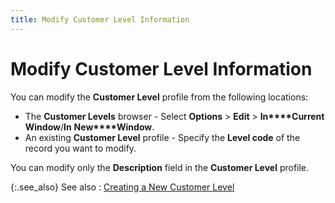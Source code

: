 ```yaml
---
title: Modify Customer Level Information
---
```


# Modify Customer Level Information


You can modify the **Customer Level** profile  from the following locations:

- The **Customer 
 Levels** browser - Select **Options**  > **Edit** > **In****Current** **Window**/**In** **New****Window**.
- An existing  **Customer Level** profile - Specify  the **Level code** of the record you  want to modify.



You can modify only the **Description**  field in the **Customer Level** profile.


{:.see_also}
See also
: [Creating  a New Customer Level]({{site.mc_baseurl}}/customer-levels/creating-customer-levels/creating_a_new_customer_level.html)
